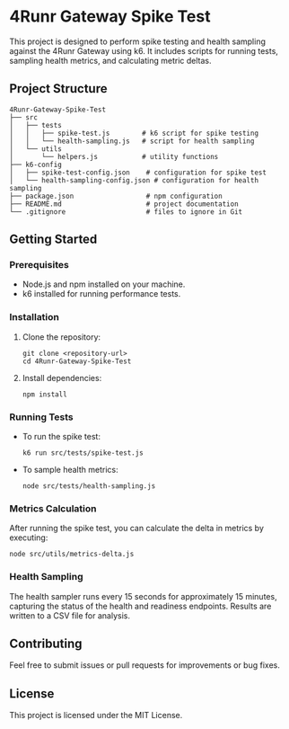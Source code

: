 # 4Runr Gateway Spike Test

This project is designed to perform spike testing and health sampling against the 4Runr Gateway using k6. It includes scripts for running tests, sampling health metrics, and calculating metric deltas.

## Project Structure

```
4Runr-Gateway-Spike-Test
├── src
│   ├── tests
│   │   ├── spike-test.js        # k6 script for spike testing
│   │   └── health-sampling.js   # script for health sampling
│   └── utils
│       └── helpers.js           # utility functions
├── k6-config
│   ├── spike-test-config.json    # configuration for spike test
│   └── health-sampling-config.json # configuration for health sampling
├── package.json                  # npm configuration
├── README.md                     # project documentation
└── .gitignore                    # files to ignore in Git
```

## Getting Started

### Prerequisites

- Node.js and npm installed on your machine.
- k6 installed for running performance tests.

### Installation

1. Clone the repository:
   ```
   git clone <repository-url>
   cd 4Runr-Gateway-Spike-Test
   ```

2. Install dependencies:
   ```
   npm install
   ```

### Running Tests

- To run the spike test:
  ```
  k6 run src/tests/spike-test.js
  ```

- To sample health metrics:
  ```
  node src/tests/health-sampling.js
  ```

### Metrics Calculation

After running the spike test, you can calculate the delta in metrics by executing:
```
node src/utils/metrics-delta.js
```

### Health Sampling

The health sampler runs every 15 seconds for approximately 15 minutes, capturing the status of the health and readiness endpoints. Results are written to a CSV file for analysis.

## Contributing

Feel free to submit issues or pull requests for improvements or bug fixes.

## License

This project is licensed under the MIT License.